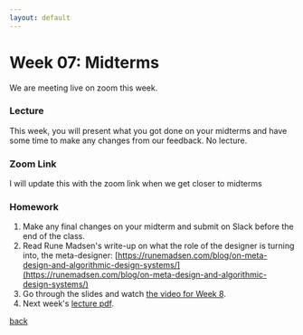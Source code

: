 ```yaml
---
layout: default
---
```


# Week 07: Midterms

We are meeting live on zoom this week.

### Lecture
This week, you will present what you got done on your midterms and have some time to make any changes from our feedback. No lecture.

### Zoom Link
I will update this with the zoom link when we get closer to midterms



### Homework
1. Make any final changes on your midterm and submit on Slack before the end of the class.
2. Read Rune Madsen's write-up on what the role of the designer is turning into, the meta-designer: [https://runemadsen.com/blog/on-meta-design-and-algorithmic-design-systems/](https://runemadsen.com/blog/on-meta-design-and-algorithmic-design-systems/)
3. Go through the slides and watch [the video for Week 8](https://youtu.be/RLnA0Sy5smY?si=kr2sMY4LY6R80Mf6).
4. Next week's [lecture pdf](https://teaching-files.s3.us-east-2.amazonaws.com/creativecoding/lectures/creativecoding_week08.pdf).

[back](./)
